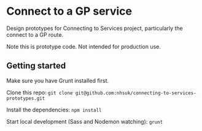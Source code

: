 # Connect to a GP service
Design prototypes for Connecting to Services project, particularly the connect to a GP route.

Note this is prototype code. Not intended for production use.

## Getting started
Make sure you have Grunt installed first.

Clone this repo:
`git clone git@github.com:nhsuk/connecting-to-services-prototypes.git`

Install the dependencies:
`npm install`

Start local development (Sass and Nodemon watching):
`grunt`
